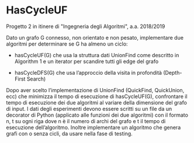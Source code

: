 # HasCycleUF
Progetto 2 in itinere di "Ingegneria degli Algoritmi", a.a. 2018/2019

Dato un grafo G connesso, non orientato e non pesato, implementare due
algoritmi per determinare se G ha almeno un ciclo:

- hasCycleUF(G) che usa la struttura dati UnionFind come descritto in
Algorithm 1 e un iterator per scandire tutti gli edge del grafo

- hasCycleDFS(G) che usa l’approccio della visita in profondità (Depth-First
Search)


Dopo aver scelto l’implementazione di UnionFind (QuickFind, QuickUnion, ecc)
che minimizza il tempo di esecuzione di hasCycleUF(G), confrontare il tempo
di esecuzione dei due algoritmi al variare della dimensione del grafo di input. I
dati degli esperimenti devono essere scritti su un file da un decorator di Python
(applicato alle funzioni dei due algoritmi) con il formato n, t su ogni riga dove
n è il numero di archi del grafo e t il tempo di esecuzione dell’algoritmo. Inoltre
implementare un algoritmo che genera grafi con o senza cicli, da usare nella fase
di testing.

